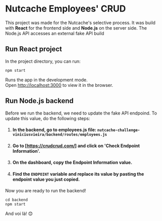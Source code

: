 # Nutcache Employees' CRUD

This project was made for the Nutcache's selective process. It was build with **React** for the frontend side and **Node.js** on the server side. The Node.js API accesses an external fake API build

## Run React project

In the project directory, you can run:

```npm start```

Runs the app in the development mode.\
Open [http://localhost:3000](http://localhost:3000) to view it in the browser.

## Run Node.js backend

Before we run the backend, we need to update the fake API endpoind. To update this value, do the following steps:

1. #### In the backend, go to employees.js file: `nutcache-challenge-viniciusvieira/backend/routes/employees.js`
2. #### Go to [https://crudcrud.com/] and click on 'Check Endpoint Information'.
3. #### On the dashboard, copy the Endpoint Information value.
4. #### Find the `ENDPOINT` variable and replace its value by pasting the endpoint value you just copied.

Now you are ready to run the backend!

```
cd backend
npm start
```

And voi là! 😊